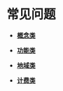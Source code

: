 # 常见问题<a name="dew_01_0092"></a>

-   **[概念类](概念类.md)**  

-   **[功能类](功能类.md)**  

-   **[地域类](地域类.md)**  

-   **[计费类](计费类.md)**  


